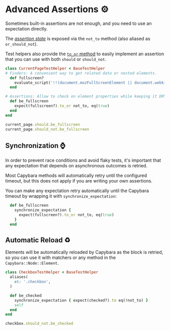 [capybara querying]: https://github.com/teamcapybara/capybara#querying
[should]: https://github.com/ElMassimo/capybara_test_helpers/blob/master/lib/capybara_test_helpers/assertions.rb#L10-L15
[should_not]: https://github.com/ElMassimo/capybara_test_helpers/blob/master/lib/capybara_test_helpers/assertions.rb#L17-L22
[positive and negative assertions]: https://maximomussini.com/posts/cucumber-to_or_not_to/
[assertion state]: /guide/essentials/assertions.html#understanding-the-assertion-state

# Advanced Assertions ⚙️

Sometimes built-in assertions are not enough, and you need to use an expectation
directly.

The _[assertion state]_ is exposed via the `not_to` method (also aliased as `or_should_not`).

Test helpers also provide the [`to_or` method][positive and negative assertions] to easily implement an assertion that you can use with both `should` or `should_not`.

```ruby
class CurrentPageTestHelper < BaseTestHelper
# Finders: A convenient way to get related data or nested elements.
  def fullscreen?
    evaluate_script('!!(document.mozFullScreenElement || document.webkitFullscreenElement)')
  end

# Assertions: Allow to check on element properties while keeping it DRY.
  def be_fullscreen
    expect(fullscreen?).to_or not_to, eq(true)
  end
end

current_page.should.be_fullscreen
current_page.should_not.be_fullscreen
```

## Synchronization ⌚️

In order to prevent race conditions and avoid flaky tests, it's important that any expectation that depends on asynchronous outcomes is retried.

Most Capybara methods will automatically retry until the configured timeout, but this does not apply if you are writing your own assertions.

You can make any expectation retry automatically until the Capybara timeout by
wrapping it with `synchronize_expectation`:

```ruby
  def be_fullscreen
    synchronize_expectation {
      expect(fullscreen?).to_or not_to, eq(true)
    }
  end
```

## Automatic Reload ♻️

Elements will be automatically reloaded by Capybara as the block is retried, so you can use it with matchers or any method in the `Capybara::Node::Element`.

```ruby
class CheckboxTestHelper < BaseTestHelper
  aliases(
    el: '.checkbox',
  )

  def be_checked
    synchronize_expectation { expect(checked?).to eq(!not_to) }
    self
  end
end

checkbox.should_not.be_checked
```
